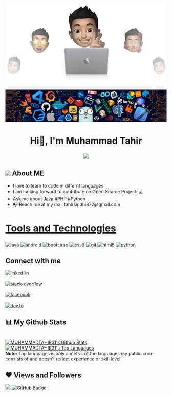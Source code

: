<p align="center"><img src="https://raw.githubusercontent.com/KevinPatel04/KevinPatel04/master/cover-thompson.png"></p>
<p align="center"><img src="https://raw.githubusercontent.com/KevinPatel04/KevinPatel04/master/header.png"></p>


<h1 align ="center">Hi👋, I'm Muhammad Tahir</h1>
<h3 align = "center"><img src="https://readme-typing-svg.herokuapp.com?color=%23F7F7F7&size=21&center=true&vCenter=true&width=650&height=100&lines=A+Student+%F0%9F%91%A8%F0%9F%8F%BB%E2%80%8D%F0%9F%8E%93+and+a+Programming+Enthusiast+%F0%9F%91%A9%E2%80%8D%F0%9F%92%BB+from+Pakistan"></h3>

<div align = "left" width = 50%>
<h2><img src="https://emojipedia-us.s3.dualstack.us-west-1.amazonaws.com/thumbs/120/samsung/312/man-raising-hand-light-skin-tone_1f64b-1f3fb-200d-2642-fe0f.png"> About ME </h2>
<ul>
<li>I love to learn to code in differnt languages</li>
<li>I am looking forward to contribute on Open Source Projects💻</li>
<li>Ask me about <a href ="https://www.java.com/en/" target = "_blank"> Java </a>#PHP #Python</li>
<li>📭 Reach me at my mail tahirsindhi872@gmail.com</li>
<ul>
</div>


<h2 style="font-size:30px" align ="left" width = 100%><u>Tools and Technologies</u></h2>
<p align="left"> 
   <a href="https://www.java.com" target="_blank"> <img src="https://img.shields.io/badge/Java-ED8B00?style=for-the-badge&logo=java&logoColor=white" alt="java" /> </a>
   <a href="https://developer.android.com" target="_blank"> <img src="https://img.shields.io/badge/Android-3DDC84?style=for-the-badge&logo=android&logoColor=white" alt="android" /> </a> <a href="https://getbootstrap.com" target="_blank"> <img src="https://img.shields.io/badge/Bootstrap-563D7C?style=for-the-badge&logo=bootstrap&logoColor=white" alt="bootstrap" /> </a> <a href="https://www.w3schools.com/css/" target="_blank"> <img src="https://img.shields.io/badge/CSS3-1572B6?style=for-the-badge&logo=css3&logoColor=white"
 alt="css3"  /> </a> <a href="https://git-scm.com/" target="_blank"> <img src="https://img.shields.io/badge/Git-F05032?style=for-the-badge&logo=git&logoColor=white" alt="git" /> </a> <a href="https://www.w3.org/html/" target="_blank"> <img src="https://img.shields.io/badge/HTML5-E34F26?style=for-the-badge&logo=html5&logoColor=white" alt="html5" /></a> <a href="https://www.python.org" target="_blank"> <img src="https://img.shields.io/badge/Python-FFD43B?style=for-the-badge&logo=python&logoColor=darkgreen" alt="python"  /> </a>  </p>

<div>
<h2  > Connect with me</h2>
   
[<img align="top" alt="linked-in" src="https://img.shields.io/badge/linkedin-%230077B5.svg?&style=for-the-badge&logo=linkedin&logoColor=white" />](https://www.linkedin.com/in/mohammad-tahir-83a431204/)
<br>  
[<img align="top" alt="stack-overflow" src="https://img.shields.io/badge/stack%20overflow-FE7A16?logo=stack-overflow&logoColor=white&style=for-the-badge" />](https://stackoverflow.com/users/12823242/mohammad-tahir)
<br>  
[<img align="top" alt="facebook" src="https://img.shields.io/badge/facebook-%231877F2.svg?&style=for-the-badge&logo=facebook&logoColor=white" />](https://www.facebook.com/tahir.korejo.9/)
<br>   
[<img align="top" alt="dev.to" src="https://img.shields.io/badge/instagram-cd486b?logo=instagram&logoColor=white&style=for-the-badge"/>](https://www.instagram.com/mohdtahir_31/)
<br>  
</div>
  
## 📊 My Github Stats

  <br/>
    <a href="https://github.com/MUHAMMADTAHIR31/github-readme-stats"><img alt="MUHAMMADTAHIR31's Github Stats" src="https://github-readme-stats.vercel.app/api?username=MUHAMMADTAHIR31&show_icons=true&count_private=true&theme=react&hide_border=true&bg_color=0D1117" /></a>
  <a href="https://github.com/MUHAMMADTAHIR31/github-readme-stats"><img alt="MUHAMMADTAHIR31's Top Languages" src="https://github-readme-stats.vercel.app/api/top-langs/?username=MUHAMMADTAHIR31&langs_count=8&count_private=true&layout=compact&theme=react&hide_border=true&bg_color=0D1117" /></a>
  <br/>
  <b>Note:</b> Top languages is only a metric of the languages my public code consists of and doesn't reflect experience or skill level.
  

  ## ❤ Views and Followers
<a href="https://github.com/Meghna-DAS/github-profile-views-counter">
    <img src="https://komarev.com/ghpvc/?username=MUHAMMADTAHIR31">
</a>
<a href="https://github.com/MUHAMMADTAHIR31?tab=followers"><img src="https://img.shields.io/github/followers/MUHAMMADTAHIR31?label=Followers&style=social" alt="GitHub Badge"></a>

